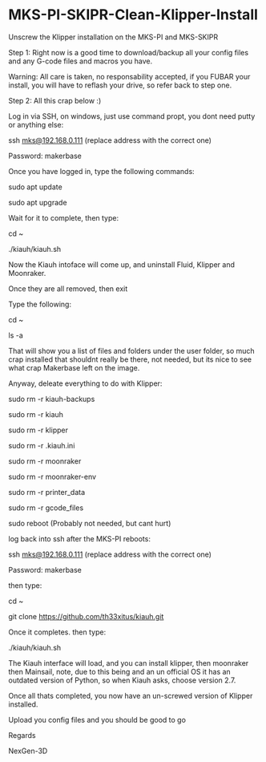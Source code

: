 # MKS-PI-SKIPR-Clean-Klipper-Install
Unscrew the Klipper installation on the MKS-PI and MKS-SKIPR

Step 1: Right now is a good time to download/backup all your config files and any G-code files and macros you have.

Warning: All care is taken, no responsability accepted, if you FUBAR your install, you will have to reflash your drive, so refer back to step one.

Step 2: All this crap below :)

Log in via SSH, on windows, just use command propt, you dont need putty or anything else:

ssh mks@192.168.0.111 (replace address with the correct one)

Password: makerbase

Once you have logged in, type the following commands:

sudo apt update

sudo apt upgrade

Wait for it to complete, then type:

cd ~

./kiauh/kiauh.sh

Now the Kiauh intoface will come up, and uninstall Fluid, Klipper and Moonraker.

Once they are all removed, then exit

Type the following:

cd ~

ls -a

That will show you a list of files and folders under the user folder, so much crap installed that shouldnt really be there, not needed, but its nice to see what crap Makerbase left on the image.

Anyway, deleate everything to do with Klipper:

sudo rm -r kiauh-backups

sudo rm -r kiauh

sudo rm -r klipper

sudo rm -r .kiauh.ini

sudo rm -r moonraker

sudo rm -r moonraker-env

sudo rm -r printer_data

sudo rm -r gcode_files

sudo reboot (Probably not needed, but cant hurt)

log back into ssh after the MKS-PI reboots:

ssh mks@192.168.0.111 (replace address with the correct one)

Password: makerbase

then type:

cd ~

git clone https://github.com/th33xitus/kiauh.git

Once it completes. then type:

./kiauh/kiauh.sh

The Kiauh interface will load, and you can install klipper, then moonraker then Mainsail, note, due to this being and an un official OS it has an outdated version of Python, so when Kiauh asks, choose version 2.7.

Once all thats completed, you now have an un-screwed version of Klipper installed.

Upload you config files and you should be good to go

Regards

NexGen-3D

